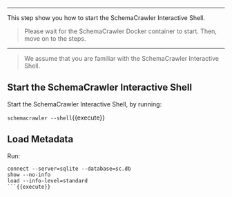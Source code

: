 -----

This step show you how to start the SchemaCrawler Interactive Shell.

> Please wait for the SchemaCrawler Docker container to start. Then, move on to the steps.

-----

> We assume that you are familiar with the SchemaCrawler Interactive Shell.

## Start the SchemaCrawler Interactive Shell

Start the SchemaCrawler Interactive Shell, by running:

`schemacrawler --shell`{{execute}}

## Load Metadata

Run:

```
connect --server=sqlite --database=sc.db
show --no-info
load --info-level=standard 
```{{execute}}
